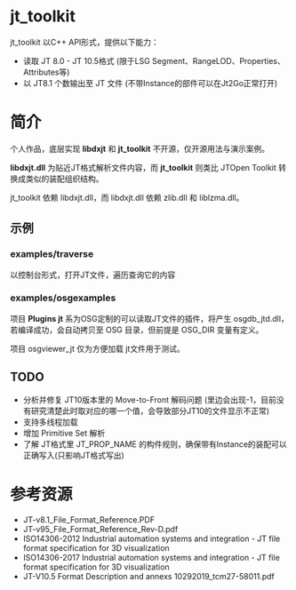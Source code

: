 # jt_toolkit

jt_toolkit 以C++ API形式，提供以下能力：
- 读取 JT 8.0 - JT 10.5格式 (限于LSG Segment、RangeLOD、Properties、Attributes等)
- 以 JT8.1 个数输出至 JT 文件  (不带Instance的部件可以在Jt2Go正常打开)


# 简介
个人作品，底层实现 **libdxjt** 和 **jt_toolkit** 不开源，仅开源用法与演示案例。

**libdxjt.dll** 为贴近JT格式解析文件内容，而 **jt_toolkit** 则类比 JTOpen Toolkit 转换成类似的装配组织结构。

jt_toolkit 依赖 libdxjt.dll，而 libdxjt.dll 依赖 zlib.dll 和 liblzma.dll。


## 示例

### examples/traverse
以控制台形式，打开JT文件，遍历查询它的内容

### examples/osgexamples
项目 **Plugins jt** 系为OSG定制的可以读取JT文件的插件，将产生 osgdb_jtd.dll，若编译成功，会自动拷贝至 OSG 目录，但前提是
OSG_DIR 变量有定义。

项目 osgviewer_jt 仅为方便加载 jt文件用于测试。


## TODO
- 分析并修复 JT10版本里的 Move-to-Front 解码问题 (里边会出现-1，目前没有研究清楚此时取对应的哪一个值，会导致部分JT10的文件显示不正常)
- 支持多线程加载
- 增加 Primitive Set 解析
- 了解 JT格式里 JT_PROP_NAME 的构件规则，确保带有Instance的装配可以正确写入(只影响JT格式写出)


# 参考资源
- JT-v8.1_File_Format_Reference.PDF
- JT-v95_File_Format_Reference_Rev-D.pdf
- ISO14306-2012 Industrial automation systems and integration - JT file format specification for 3D visualization
- ISO14306-2017 Industrial automation systems and integration - JT file format specification for 3D visualization
- JT-V10.5 Format Description and annexs 10292019_tcm27-58011.pdf
